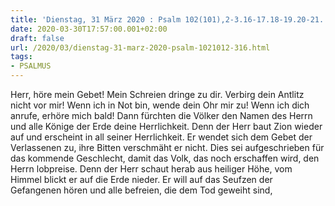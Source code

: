 ```yaml
---
title: 'Dienstag, 31 März 2020 : Psalm 102(101),2-3.16-17.18-19.20-21.'
date: 2020-03-30T17:57:00.001+02:00
draft: false
url: /2020/03/dienstag-31-marz-2020-psalm-1021012-316.html
tags: 
- PSALMUS
---
```


Herr, höre mein Gebet! Mein Schreien dringe zu dir. Verbirg dein Antlitz nicht vor mir! Wenn ich in Not bin, wende dein Ohr mir zu! Wenn ich dich anrufe, erhöre mich bald! Dann fürchten die Völker den Namen des Herrn und alle Könige der Erde deine Herrlichkeit. Denn der Herr baut Zion wieder auf und erscheint in all seiner Herrlichkeit. Er wendet sich dem Gebet der Verlassenen zu, ihre Bitten verschmäht er nicht. Dies sei aufgeschrieben für das kommende Geschlecht, damit das Volk, das noch erschaffen wird, den Herrn lobpreise. Denn der Herr schaut herab aus heiliger Höhe, vom Himmel blickt er auf die Erde nieder. Er will auf das Seufzen der Gefangenen hören und alle befreien, die dem Tod geweiht sind,